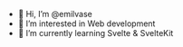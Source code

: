 - 👋 Hi, I’m @emilvase
- 👀 I’m interested in Web development
- 🌱 I’m currently learning Svelte & SvelteKit

<!---
emilvase/emilvase is a ✨ special ✨ repository because its `README.md` (this file) appears on your GitHub profile.
You can click the Preview link to take a look at your changes.
--->

